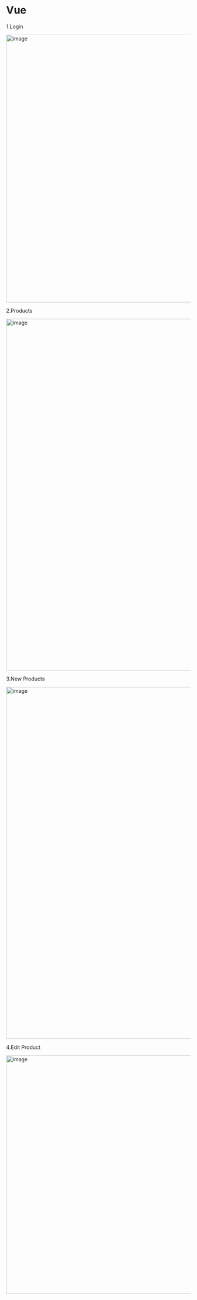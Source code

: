 

<h1>Vue</h1>


  1.Login

  
  <img width="730" alt="image" src="https://github.com/LHOussama/json-server-and-angular/assets/160369206/611a491c-c7f8-48cf-85d5-a1041ea8ac0e">

  
  2.Products

  
  <img width="959" alt="image" src="https://github.com/LHOussama/json-server-and-angular/assets/160369206/f846ad47-5481-40cc-a1b7-70ea4e9c2d30">

  
  3.New Products


  <img width="960" alt="image" src="https://github.com/LHOussama/json-server-and-angular/assets/160369206/6e035496-5150-4977-b256-e7931c5b2bd9">

  4.Edit Product

  <img width="650" alt="image" src="https://github.com/LHOussama/json-server-and-angular/assets/160369206/d836d4a4-c7ae-4a1e-bd01-bee4e014e250">


